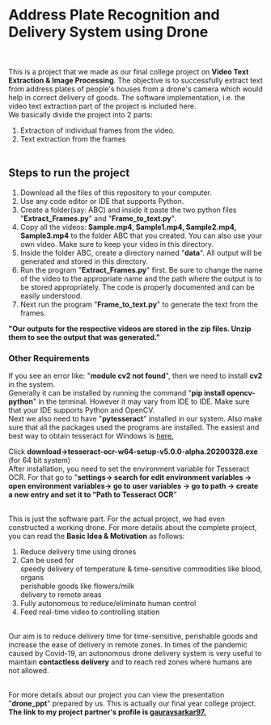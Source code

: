 # Address Plate Recognition and Delivery System using Drone <br><br>

This is a project that we made as our final college project on **Video Text Extraction & Image Processing**. The objective is to successfully extract text from address plates of people's houses from a drone's camera which would help in correct delivery of goods. The software implementation, i.e. the video text extraction part of the project is included here. <br>
We basically divide the project into 2 parts: <br>
1. Extraction of individual frames from the video.<br>
2. Text extraction from the frames<br><br>

## Steps to run the project<br>

1. Download all the files of this repository to your computer.<br>
2. Use any code editor or IDE that supports Python.<br>
3. Create a folder(say: ABC) and inside it paste the two python files "**Extract_Frames.py**" and "**Frame_to_text.py**".<br>
4. Copy all the videos: **Sample.mp4, Sample1.mp4, Sample2.mp4, Sample3.mp4** to the folder ABC that you created. You can also use your own video. Make sure to keep your video in this directory.<br>
5. Inside the folder ABC, create a directory named "**data**". All output will be generated and stored in this directory.<br>
6. Run the program "**Extract_Frames.py**" first. Be sure to change the name of the video to the appropriate name and the path where the output is to be stored appropriately. The code is properly documented and can be easily understood.<br>
7. Next run the program "**Frame_to_text.py**" to generate the text from the frames.

__"Our outputs for the respective videos are stored in the zip files. Unzip them to see the output that was generated."__<br>

### Other Requirements<br>

If you see an error like: "**module cv2 not found**", then we need to install __cv2__ in the system.<br>
Generally it can be installed by running the command "**pip install opencv-python**" in the terminal. However it may vary from IDE to IDE. Make sure that your IDE supports Python and OpenCV.<br>
Next we also need to have "**pytesseract**" installed in our system. Also make sure that all the packages used the programs are installed. The easiest and best way to obtain tesseract for Windows is [here.](https://github.com/UB-Mannheim/tesseract/wiki)<br>

Click **download->tesseract-ocr-w64-setup-v5.0.0-alpha.20200328.exe** (for 64 bit system)<br>
After installation, you need to set the environment variable for Tesseract OCR. For that go to "**settings-> search for edit environment variables -> open environment variables-> go to user variables -> go to path -> create a new entry and set it to “Path to Tesseract OCR**”<br><br>

This is just the software part. For the actual project, we had even constructed a working drone. For more details about the complete project, you can read the __Basic Idea & Motivation__ as follows:<br>
1. Reduce delivery time using drones<br>
2. Can be used for <br>
    speedy delivery of temperature & time-sensitive commodities like blood, organs <br>
    perishable goods like flowers/milk<br>
    delivery to remote areas<br>
3. Fully autonomous to reduce/eliminate human control<br>
4. Feed real-time video to controlling station<br><br>

Our aim is to reduce delivery time for time-sensitive, perishable goods and increase the ease of delivery in remote zones. In times of the pandemic caused by Covid-19, an autonomous drone delivery system is very useful to maintain **contactless delivery** and to reach red zones where humans are not allowed.<br><br>

For more details about our project you can view the presentation "**drone_ppt**" prepared by us. This is actually our final year college project. **The link to my project partner's profile is [gauravsarkar97.](https://github.com/gauravsarkar97)**<br>
